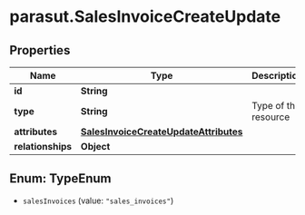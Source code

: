 # parasut.SalesInvoiceCreateUpdate

## Properties
Name | Type | Description | Notes
------------ | ------------- | ------------- | -------------
**id** | **String** |  | [optional] 
**type** | **String** | Type of the resource | [optional] 
**attributes** | [**SalesInvoiceCreateUpdateAttributes**](SalesInvoiceCreateUpdateAttributes.md) |  | 
**relationships** | **Object** |  | [optional] 


<a name="TypeEnum"></a>
## Enum: TypeEnum


* `salesInvoices` (value: `"sales_invoices"`)




